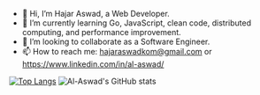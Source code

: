 - 👋 Hi, I’m Hajar Aswad, a Web Developer.
- 🌱 I’m currently learning Go, JavaScript, clean code, distributed computing, and performance improvement.
- 💞️ I’m looking to collaborate as a Software Engineer.
- 📫 How to reach me: hajaraswadkom@gmail.com or https://www.linkedin.com/in/al-aswad/

[![Top Langs](https://github-readme-stats.vercel.app/api/top-langs/?username=al-aswad&layout=compact)](https://github.com/al-aswad/github-readme-stats) 
![Al-Aswad's GitHub stats](https://github-readme-stats.vercel.app/api?username=al-aswad&show_icons=true&theme=radical)
